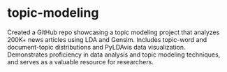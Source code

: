 # topic-modeling
Created a GitHub repo showcasing a topic modeling project that analyzes 200K+ news articles using LDA and Gensim. Includes topic-word and document-topic distributions and PyLDAvis data visualization. Demonstrates proficiency in data analysis and topic modeling techniques, and serves as a valuable resource for researchers.

